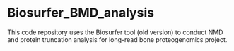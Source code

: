 # Biosurfer_BMD_analysis
This code repository uses the Biosurfer tool (old version) to conduct NMD and protein truncation analysis for long-read bone proteogenomics project.
